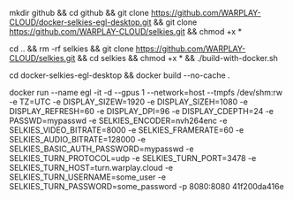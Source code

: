 mkdir github && cd github && git clone https://github.com/WARPLAY-CLOUD/docker-selkies-egl-desktop.git && git clone https://github.com/WARPLAY-CLOUD/selkies.git && chmod +x *


cd .. && rm -rf selkies && git clone https://github.com/WARPLAY-CLOUD/selkies.git && cd selkies && chmod +x * && ./build-with-docker.sh

cd docker-selkies-egl-desktop && docker build --no-cache .




docker run --name egl -it -d   --gpus 1   --network=host   --tmpfs /dev/shm:rw   -e TZ=UTC   -e DISPLAY_SIZEW=1920   -e DISPLAY_SIZEH=1080   -e DISPLAY_REFRESH=60   -e DISPLAY_DPI=96   -e DISPLAY_CDEPTH=24   -e PASSWD=mypasswd   -e SELKIES_ENCODER=nvh264enc   -e SELKIES_VIDEO_BITRATE=8000   -e SELKIES_FRAMERATE=60   -e SELKIES_AUDIO_BITRATE=128000   -e SELKIES_BASIC_AUTH_PASSWORD=mypasswd   -e SELKIES_TURN_PROTOCOL=udp   -e SELKIES_TURN_PORT=3478   -e SELKIES_TURN_HOST=turn.warplay.cloud   -e SELKIES_TURN_USERNAME=some_user   -e SELKIES_TURN_PASSWORD=some_password   -p 8080:8080   41f200da416e